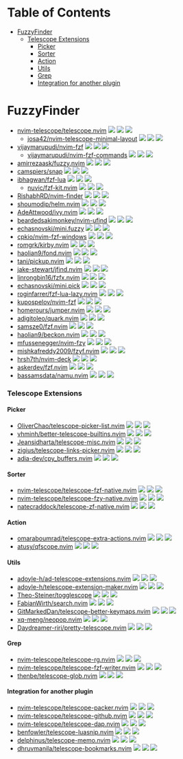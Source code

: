 # Table of Contents

<!-- toc -->

- [FuzzyFinder](#fuzzyfinder)
    + [Telescope Extensions](#telescope-extensions)
      - [Picker](#picker)
      - [Sorter](#sorter)
      - [Action](#action)
      - [Utils](#utils)
      - [Grep](#grep)
      - [Integration for another plugin](#integration-for-another-plugin)

<!-- tocstop -->

# FuzzyFinder

- [nvim-telescope/telescope.nvim](https://github.com/nvim-telescope/telescope.nvim) ![](https://img.shields.io/github/stars/nvim-telescope/telescope.nvim) ![](https://img.shields.io/github/last-commit/nvim-telescope/telescope.nvim) ![](https://img.shields.io/github/commit-activity/y/nvim-telescope/telescope.nvim)
  - [josa42/nvim-telescope-minimal-layout](https://github.com/josa42/nvim-telescope-minimal-layout) ![](https://img.shields.io/github/stars/josa42/nvim-telescope-minimal-layout) ![](https://img.shields.io/github/last-commit/josa42/nvim-telescope-minimal-layout) ![](https://img.shields.io/github/commit-activity/y/josa42/nvim-telescope-minimal-layout)
- [vijaymarupudi/nvim-fzf](https://github.com/vijaymarupudi/nvim-fzf) ![](https://img.shields.io/github/stars/vijaymarupudi/nvim-fzf) ![](https://img.shields.io/github/last-commit/vijaymarupudi/nvim-fzf) ![](https://img.shields.io/github/commit-activity/y/vijaymarupudi/nvim-fzf)
  - [vijaymarupudi/nvim-fzf-commands](https://github.com/vijaymarupudi/nvim-fzf-commands) ![](https://img.shields.io/github/stars/vijaymarupudi/nvim-fzf-commands) ![](https://img.shields.io/github/last-commit/vijaymarupudi/nvim-fzf-commands) ![](https://img.shields.io/github/commit-activity/y/vijaymarupudi/nvim-fzf-commands)
- [amirrezaask/fuzzy.nvim](https://github.com/amirrezaask/fuzzy.nvim) ![](https://img.shields.io/github/stars/amirrezaask/fuzzy.nvim) ![](https://img.shields.io/github/last-commit/amirrezaask/fuzzy.nvim) ![](https://img.shields.io/github/commit-activity/y/amirrezaask/fuzzy.nvim)
- [camspiers/snap](https://github.com/camspiers/snap) ![](https://img.shields.io/github/stars/camspiers/snap) ![](https://img.shields.io/github/last-commit/camspiers/snap) ![](https://img.shields.io/github/commit-activity/y/camspiers/snap)
- [ibhagwan/fzf-lua](https://github.com/ibhagwan/fzf-lua) ![](https://img.shields.io/github/stars/ibhagwan/fzf-lua) ![](https://img.shields.io/github/last-commit/ibhagwan/fzf-lua) ![](https://img.shields.io/github/commit-activity/y/ibhagwan/fzf-lua)
  - [nuvic/fzf-kit.nvim](https://github.com/nuvic/fzf-kit.nvim) ![](https://img.shields.io/github/stars/nuvic/fzf-kit.nvim) ![](https://img.shields.io/github/last-commit/nuvic/fzf-kit.nvim) ![](https://img.shields.io/github/commit-activity/y/nuvic/fzf-kit.nvim)
- [RishabhRD/nvim-finder](https://github.com/RishabhRD/nvim-finder) ![](https://img.shields.io/github/stars/RishabhRD/nvim-finder) ![](https://img.shields.io/github/last-commit/RishabhRD/nvim-finder) ![](https://img.shields.io/github/commit-activity/y/RishabhRD/nvim-finder)
- [shoumodip/helm.nvim](https://github.com/shoumodip/helm.nvim) ![](https://img.shields.io/github/stars/shoumodip/helm.nvim) ![](https://img.shields.io/github/last-commit/shoumodip/helm.nvim) ![](https://img.shields.io/github/commit-activity/y/shoumodip/helm.nvim)
- [AdeAttwood/ivy.nvim](https://github.com/AdeAttwood/ivy.nvim) ![](https://img.shields.io/github/stars/AdeAttwood/ivy.nvim) ![](https://img.shields.io/github/last-commit/AdeAttwood/ivy.nvim) ![](https://img.shields.io/github/commit-activity/y/AdeAttwood/ivy.nvim)
- [beardedsakimonkey/nvim-ufind](https://github.com/beardedsakimonkey/nvim-ufind) ![](https://img.shields.io/github/stars/beardedsakimonkey/nvim-ufind) ![](https://img.shields.io/github/last-commit/beardedsakimonkey/nvim-ufind) ![](https://img.shields.io/github/commit-activity/y/beardedsakimonkey/nvim-ufind)
- [echasnovski/mini.fuzzy](https://github.com/echasnovski/mini.fuzzy) ![](https://img.shields.io/github/stars/echasnovski/mini.fuzzy) ![](https://img.shields.io/github/last-commit/echasnovski/mini.fuzzy) ![](https://img.shields.io/github/commit-activity/y/echasnovski/mini.fuzzy)
- [cpkio/nvim-fzf-windows](https://github.com/cpkio/nvim-fzf-windows) ![](https://img.shields.io/github/stars/cpkio/nvim-fzf-windows) ![](https://img.shields.io/github/last-commit/cpkio/nvim-fzf-windows) ![](https://img.shields.io/github/commit-activity/y/cpkio/nvim-fzf-windows)
- [romgrk/kirby.nvim](https://github.com/romgrk/kirby.nvim) ![](https://img.shields.io/github/stars/romgrk/kirby.nvim) ![](https://img.shields.io/github/last-commit/romgrk/kirby.nvim) ![](https://img.shields.io/github/commit-activity/y/romgrk/kirby.nvim)
- [haolian9/fond.nvim](https://github.com/haolian9/fond.nvim) ![](https://img.shields.io/github/stars/haolian9/fond.nvim) ![](https://img.shields.io/github/last-commit/haolian9/fond.nvim) ![](https://img.shields.io/github/commit-activity/y/haolian9/fond.nvim)
- [tani/pickup.nvim](https://github.com/tani/pickup.nvim) ![](https://img.shields.io/github/stars/tani/pickup.nvim) ![](https://img.shields.io/github/last-commit/tani/pickup.nvim) ![](https://img.shields.io/github/commit-activity/y/tani/pickup.nvim)
- [jake-stewart/jfind.nvim](https://github.com/jake-stewart/jfind.nvim) ![](https://img.shields.io/github/stars/jake-stewart/jfind.nvim) ![](https://img.shields.io/github/last-commit/jake-stewart/jfind.nvim) ![](https://img.shields.io/github/commit-activity/y/jake-stewart/jfind.nvim)
- [linrongbin16/fzfx.nvim](https://github.com/linrongbin16/fzfx.nvim) ![](https://img.shields.io/github/stars/linrongbin16/fzfx.nvim) ![](https://img.shields.io/github/last-commit/linrongbin16/fzfx.nvim) ![](https://img.shields.io/github/commit-activity/y/linrongbin16/fzfx.nvim)
- [echasnovski/mini.pick](https://github.com/echasnovski/mini.pick) ![](https://img.shields.io/github/stars/echasnovski/mini.pick) ![](https://img.shields.io/github/last-commit/echasnovski/mini.pick) ![](https://img.shields.io/github/commit-activity/y/echasnovski/mini.pick)
- [roginfarrer/fzf-lua-lazy.nvim](https://github.com/roginfarrer/fzf-lua-lazy.nvim) ![](https://img.shields.io/github/stars/roginfarrer/fzf-lua-lazy.nvim) ![](https://img.shields.io/github/last-commit/roginfarrer/fzf-lua-lazy.nvim) ![](https://img.shields.io/github/commit-activity/y/roginfarrer/fzf-lua-lazy.nvim)
- [kupospelov/nvim-fzf](https://github.com/kupospelov/nvim-fzf) ![](https://img.shields.io/github/stars/kupospelov/nvim-fzf) ![](https://img.shields.io/github/last-commit/kupospelov/nvim-fzf) ![](https://img.shields.io/github/commit-activity/y/kupospelov/nvim-fzf)
- [homerours/jumper.nvim](https://github.com/homerours/jumper.nvim) ![](https://img.shields.io/github/stars/homerours/jumper.nvim) ![](https://img.shields.io/github/last-commit/homerours/jumper.nvim) ![](https://img.shields.io/github/commit-activity/y/homerours/jumper.nvim)
- [adigitoleo/quark.nvim](https://github.com/adigitoleo/quark.nvim) ![](https://img.shields.io/github/stars/adigitoleo/quark.nvim) ![](https://img.shields.io/github/last-commit/adigitoleo/quark.nvim) ![](https://img.shields.io/github/commit-activity/y/adigitoleo/quark.nvim)
- [samsze0/fzf.nvim](https://github.com/samsze0/fzf.nvim) ![](https://img.shields.io/github/stars/samsze0/fzf.nvim) ![](https://img.shields.io/github/last-commit/samsze0/fzf.nvim) ![](https://img.shields.io/github/commit-activity/y/samsze0/fzf.nvim)
- [haolian9/beckon.nvim](https://github.com/haolian9/beckon.nvim) ![](https://img.shields.io/github/stars/haolian9/beckon.nvim) ![](https://img.shields.io/github/last-commit/haolian9/beckon.nvim) ![](https://img.shields.io/github/commit-activity/y/haolian9/beckon.nvim)
- [mfussenegger/nvim-fzy](https://github.com/mfussenegger/nvim-fzy) ![](https://img.shields.io/github/stars/mfussenegger/nvim-fzy) ![](https://img.shields.io/github/last-commit/mfussenegger/nvim-fzy) ![](https://img.shields.io/github/commit-activity/y/mfussenegger/nvim-fzy)
- [mishkafreddy2009/fzyf.nvim](https://github.com/mishkafreddy2009/fzyf.nvim) ![](https://img.shields.io/github/stars/mishkafreddy2009/fzyf.nvim) ![](https://img.shields.io/github/last-commit/mishkafreddy2009/fzyf.nvim) ![](https://img.shields.io/github/commit-activity/y/mishkafreddy2009/fzyf.nvim)
- [hrsh7th/nvim-deck](https://github.com/hrsh7th/nvim-deck) ![](https://img.shields.io/github/stars/hrsh7th/nvim-deck) ![](https://img.shields.io/github/last-commit/hrsh7th/nvim-deck) ![](https://img.shields.io/github/commit-activity/y/hrsh7th/nvim-deck)
- [askerdev/fzf.nvim](https://github.com/askerdev/fzf.nvim) ![](https://img.shields.io/github/stars/askerdev/fzf.nvim) ![](https://img.shields.io/github/last-commit/askerdev/fzf.nvim) ![](https://img.shields.io/github/commit-activity/y/askerdev/fzf.nvim)
- [bassamsdata/namu.nvim](https://github.com/bassamsdata/namu.nvim) ![](https://img.shields.io/github/stars/bassamsdata/namu.nvim) ![](https://img.shields.io/github/last-commit/bassamsdata/namu.nvim) ![](https://img.shields.io/github/commit-activity/y/bassamsdata/namu.nvim)

### Telescope Extensions

#### Picker

- [OliverChao/telescope-picker-list.nvim](https://github.com/OliverChao/telescope-picker-list.nvim) ![](https://img.shields.io/github/stars/OliverChao/telescope-picker-list.nvim) ![](https://img.shields.io/github/last-commit/OliverChao/telescope-picker-list.nvim) ![](https://img.shields.io/github/commit-activity/y/OliverChao/telescope-picker-list.nvim)
- [vhminh/better-telescope-builtins.nvim](https://github.com/vhminh/better-telescope-builtins.nvim) ![](https://img.shields.io/github/stars/vhminh/better-telescope-builtins.nvim) ![](https://img.shields.io/github/last-commit/vhminh/better-telescope-builtins.nvim) ![](https://img.shields.io/github/commit-activity/y/vhminh/better-telescope-builtins.nvim)
- [Jeansidharta/telescope-misc.nvim](https://github.com/Jeansidharta/telescope-misc.nvim) ![](https://img.shields.io/github/stars/Jeansidharta/telescope-misc.nvim) ![](https://img.shields.io/github/last-commit/Jeansidharta/telescope-misc.nvim) ![](https://img.shields.io/github/commit-activity/y/Jeansidharta/telescope-misc.nvim)
- [zigius/telescope-links-picker.nvim](https://github.com/zigius/telescope-links-picker.nvim) ![](https://img.shields.io/github/stars/zigius/telescope-links-picker.nvim) ![](https://img.shields.io/github/last-commit/zigius/telescope-links-picker.nvim) ![](https://img.shields.io/github/commit-activity/y/zigius/telescope-links-picker.nvim)
- [adia-dev/cpy_buffers.nvim](https://github.com/adia-dev/cpy_buffers.nvim) ![](https://img.shields.io/github/stars/adia-dev/cpy_buffers.nvim) ![](https://img.shields.io/github/last-commit/adia-dev/cpy_buffers.nvim) ![](https://img.shields.io/github/commit-activity/y/adia-dev/cpy_buffers.nvim)

#### Sorter

- [nvim-telescope/telescope-fzf-native.nvim](https://github.com/nvim-telescope/telescope-fzf-native.nvim) ![](https://img.shields.io/github/stars/nvim-telescope/telescope-fzf-native.nvim) ![](https://img.shields.io/github/last-commit/nvim-telescope/telescope-fzf-native.nvim) ![](https://img.shields.io/github/commit-activity/y/nvim-telescope/telescope-fzf-native.nvim)
- [nvim-telescope/telescope-fzy-native.nvim](https://github.com/nvim-telescope/telescope-fzy-native.nvim) ![](https://img.shields.io/github/stars/nvim-telescope/telescope-fzy-native.nvim) ![](https://img.shields.io/github/last-commit/nvim-telescope/telescope-fzy-native.nvim) ![](https://img.shields.io/github/commit-activity/y/nvim-telescope/telescope-fzy-native.nvim)
- [natecraddock/telescope-zf-native.nvim](https://github.com/natecraddock/telescope-zf-native.nvim) ![](https://img.shields.io/github/stars/natecraddock/telescope-zf-native.nvim) ![](https://img.shields.io/github/last-commit/natecraddock/telescope-zf-native.nvim) ![](https://img.shields.io/github/commit-activity/y/natecraddock/telescope-zf-native.nvim)

#### Action

- [omaraboumrad/telescope-extra-actions.nvim](https://github.com/omaraboumrad/telescope-extra-actions.nvim) ![](https://img.shields.io/github/stars/omaraboumrad/telescope-extra-actions.nvim) ![](https://img.shields.io/github/last-commit/omaraboumrad/telescope-extra-actions.nvim) ![](https://img.shields.io/github/commit-activity/y/omaraboumrad/telescope-extra-actions.nvim)
- [atusy/qfscope.nvim](https://github.com/atusy/qfscope.nvim) ![](https://img.shields.io/github/stars/atusy/qfscope.nvim) ![](https://img.shields.io/github/last-commit/atusy/qfscope.nvim) ![](https://img.shields.io/github/commit-activity/y/atusy/qfscope.nvim)

#### Utils

- [adoyle-h/ad-telescope-extensions.nvim](https://github.com/adoyle-h/ad-telescope-extensions.nvim) ![](https://img.shields.io/github/stars/adoyle-h/ad-telescope-extensions.nvim) ![](https://img.shields.io/github/last-commit/adoyle-h/ad-telescope-extensions.nvim) ![](https://img.shields.io/github/commit-activity/y/adoyle-h/ad-telescope-extensions.nvim)
- [adoyle-h/telescope-extension-maker.nvim](https://github.com/adoyle-h/telescope-extension-maker.nvim) ![](https://img.shields.io/github/stars/adoyle-h/telescope-extension-maker.nvim) ![](https://img.shields.io/github/last-commit/adoyle-h/telescope-extension-maker.nvim) ![](https://img.shields.io/github/commit-activity/y/adoyle-h/telescope-extension-maker.nvim)
- [Theo-Steiner/togglescope](https://github.com/Theo-Steiner/togglescope) ![](https://img.shields.io/github/stars/Theo-Steiner/togglescope) ![](https://img.shields.io/github/last-commit/Theo-Steiner/togglescope) ![](https://img.shields.io/github/commit-activity/y/Theo-Steiner/togglescope)
- [FabianWirth/search.nvim](https://github.com/FabianWirth/search.nvim) ![](https://img.shields.io/github/stars/FabianWirth/search.nvim) ![](https://img.shields.io/github/last-commit/FabianWirth/search.nvim) ![](https://img.shields.io/github/commit-activity/y/FabianWirth/search.nvim)
- [GitMarkedDan/telescope-better-keymaps.nvim](https://github.com/GitMarkedDan/telescope-better-keymaps.nvim) ![](https://img.shields.io/github/stars/GitMarkedDan/telescope-better-keymaps.nvim) ![](https://img.shields.io/github/last-commit/GitMarkedDan/telescope-better-keymaps.nvim) ![](https://img.shields.io/github/commit-activity/y/GitMarkedDan/telescope-better-keymaps.nvim)
- [xq-meng/neopop.nvim](https://github.com/xq-meng/neopop.nvim) ![](https://img.shields.io/github/stars/xq-meng/neopop.nvim) ![](https://img.shields.io/github/last-commit/xq-meng/neopop.nvim) ![](https://img.shields.io/github/commit-activity/y/xq-meng/neopop.nvim)
- [Daydreamer-riri/pretty-telescope.nvim](https://github.com/Daydreamer-riri/pretty-telescope.nvim) ![](https://img.shields.io/github/stars/Daydreamer-riri/pretty-telescope.nvim) ![](https://img.shields.io/github/last-commit/Daydreamer-riri/pretty-telescope.nvim) ![](https://img.shields.io/github/commit-activity/y/Daydreamer-riri/pretty-telescope.nvim)

#### Grep

- [nvim-telescope/telescope-rg.nvim](https://github.com/nvim-telescope/telescope-rg.nvim) ![](https://img.shields.io/github/stars/nvim-telescope/telescope-rg.nvim) ![](https://img.shields.io/github/last-commit/nvim-telescope/telescope-rg.nvim) ![](https://img.shields.io/github/commit-activity/y/nvim-telescope/telescope-rg.nvim)
- [nvim-telescope/telescope-fzf-writer.nvim](https://github.com/nvim-telescope/telescope-fzf-writer.nvim) ![](https://img.shields.io/github/stars/nvim-telescope/telescope-fzf-writer.nvim) ![](https://img.shields.io/github/last-commit/nvim-telescope/telescope-fzf-writer.nvim) ![](https://img.shields.io/github/commit-activity/y/nvim-telescope/telescope-fzf-writer.nvim)
- [thenbe/telescope-glob.nvim](https://github.com/thenbe/telescope-glob.nvim) ![](https://img.shields.io/github/stars/thenbe/telescope-glob.nvim) ![](https://img.shields.io/github/last-commit/thenbe/telescope-glob.nvim) ![](https://img.shields.io/github/commit-activity/y/thenbe/telescope-glob.nvim)

#### Integration for another plugin

- [nvim-telescope/telescope-packer.nvim](https://github.com/nvim-telescope/telescope-packer.nvim) ![](https://img.shields.io/github/stars/nvim-telescope/telescope-packer.nvim) ![](https://img.shields.io/github/last-commit/nvim-telescope/telescope-packer.nvim) ![](https://img.shields.io/github/commit-activity/y/nvim-telescope/telescope-packer.nvim)
- [nvim-telescope/telescope-github.nvim](https://github.com/nvim-telescope/telescope-github.nvim) ![](https://img.shields.io/github/stars/nvim-telescope/telescope-github.nvim) ![](https://img.shields.io/github/last-commit/nvim-telescope/telescope-github.nvim) ![](https://img.shields.io/github/commit-activity/y/nvim-telescope/telescope-github.nvim)
- [nvim-telescope/telescope-dap.nvim](https://github.com/nvim-telescope/telescope-dap.nvim) ![](https://img.shields.io/github/stars/nvim-telescope/telescope-dap.nvim) ![](https://img.shields.io/github/last-commit/nvim-telescope/telescope-dap.nvim) ![](https://img.shields.io/github/commit-activity/y/nvim-telescope/telescope-dap.nvim)
- [benfowler/telescope-luasnip.nvim](https://github.com/benfowler/telescope-luasnip.nvim) ![](https://img.shields.io/github/stars/benfowler/telescope-luasnip.nvim) ![](https://img.shields.io/github/last-commit/benfowler/telescope-luasnip.nvim) ![](https://img.shields.io/github/commit-activity/y/benfowler/telescope-luasnip.nvim)
- [delphinus/telescope-memo.nvim](https://github.com/delphinus/telescope-memo.nvim) ![](https://img.shields.io/github/stars/delphinus/telescope-memo.nvim) ![](https://img.shields.io/github/last-commit/delphinus/telescope-memo.nvim) ![](https://img.shields.io/github/commit-activity/y/delphinus/telescope-memo.nvim)
- [dhruvmanila/telescope-bookmarks.nvim](https://github.com/dhruvmanila/telescope-bookmarks.nvim) ![](https://img.shields.io/github/stars/dhruvmanila/telescope-bookmarks.nvim) ![](https://img.shields.io/github/last-commit/dhruvmanila/telescope-bookmarks.nvim) ![](https://img.shields.io/github/commit-activity/y/dhruvmanila/telescope-bookmarks.nvim)
